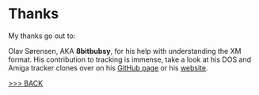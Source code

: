 # Thanks

My thanks go out to:

Olav Sørensen, AKA **8bitbubsy**, for his help with understanding the XM format.
His contribution to tracking is immense, take a look at his DOS and Amiga tracker clones over on his
[GitHub page](https://github.com/8bitbubsy) or his [website](https://16-bits.org/).

[>>> BACK](../README.md)<br>
